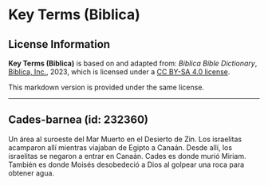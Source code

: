 # Key Terms (Biblica)

## License Information

**Key Terms (Biblica)** is based on and adapted from: _Biblica Bible Dictionary_, [Biblica, Inc.](https://www.biblica.com/), 2023, which is licensed under a [CC BY-SA 4.0 license](https://creativecommons.org/licenses/by-sa/4.0/legalcode.en).

This markdown version is provided under the same license.



--------------------------------

## Cades-barnea (id: 232360)

Un área al suroeste del Mar Muerto en el Desierto de Zin. Los israelitas acamparon allí mientras viajaban de Egipto a Canaán. Desde allí, los israelitas se negaron a entrar en Canaán. Cades es donde murió Miriam. También es donde Moisés desobedeció a Dios al golpear una roca para obtener agua.


